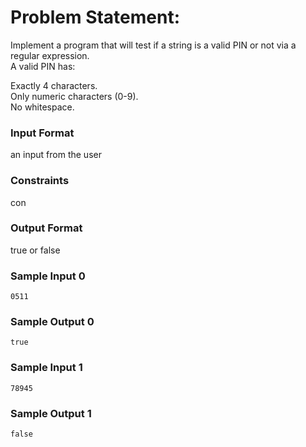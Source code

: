 # Problem Statement:

Implement a program that will test if a string is a valid PIN or not via a regular expression.<br>
A valid PIN has:

Exactly 4 characters.<br>
Only numeric characters (0-9).<br>
No whitespace.<br>

### Input Format

an input from the user

### Constraints

con

### Output Format

true or false

### Sample Input 0
```
0511
```
### Sample Output 0
```
true
```
### Sample Input 1
```
78945
```
### Sample Output 1
```
false
```

